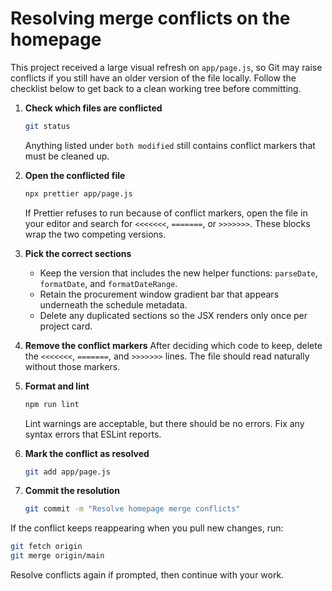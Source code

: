 # Resolving merge conflicts on the homepage

This project received a large visual refresh on `app/page.js`, so Git may raise conflicts
if you still have an older version of the file locally. Follow the checklist below to get
back to a clean working tree before committing.

1. **Check which files are conflicted**
   ```bash
   git status
   ```
   Anything listed under `both modified` still contains conflict markers that must be
   cleaned up.

2. **Open the conflicted file**
   ```bash
   npx prettier app/page.js
   ```
   If Prettier refuses to run because of conflict markers, open the file in your editor and
   search for `<<<<<<<`, `=======`, or `>>>>>>>`. These blocks wrap the two competing
   versions.

3. **Pick the correct sections**
   - Keep the version that includes the new helper functions: `parseDate`, `formatDate`, and
     `formatDateRange`.
   - Retain the procurement window gradient bar that appears underneath the schedule
     metadata.
   - Delete any duplicated sections so the JSX renders only once per project card.

4. **Remove the conflict markers**
   After deciding which code to keep, delete the `<<<<<<<`, `=======`, and `>>>>>>>` lines.
   The file should read naturally without those markers.

5. **Format and lint**
   ```bash
   npm run lint
   ```
   Lint warnings are acceptable, but there should be no errors. Fix any syntax errors that
   ESLint reports.

6. **Mark the conflict as resolved**
   ```bash
   git add app/page.js
   ```

7. **Commit the resolution**
   ```bash
   git commit -m "Resolve homepage merge conflicts"
   ```

If the conflict keeps reappearing when you pull new changes, run:

```bash
git fetch origin
git merge origin/main
```

Resolve conflicts again if prompted, then continue with your work.
